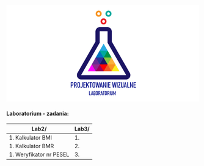 ![Lab Logo](https://github.com/LK-Herman/PW-Lab/blob/master/lab-png-3.png?raw=true)


#### Laboratorium - zadania:

Lab2/                            | Lab3/ 
-------------------------------- | --------------------------------
1. Kalkulator BMI                | 1. 
1. Kalkulator BMR                | 2.    
1. Weryfikator nr PESEL          | 3. 

